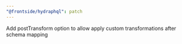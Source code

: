 ```yaml
---
"@frontside/hydraphql": patch
---
```


Add postTransform option to allow apply custom transformations after schema mapping
